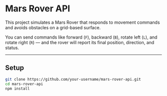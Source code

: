 # Mars Rover API

This project simulates a Mars Rover that responds to movement commands and avoids obstacles on a grid-based surface.

You can send commands like forward (`F`), backward (`B`), rotate left (`L`), and rotate right (`R`) 
— and the rover will report its final position, direction, and status.

---

## Setup

```bash
git clone https://github.com/your-username/mars-rover-api.git
cd mars-rover-api
npm install
